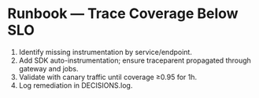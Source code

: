 # Runbook — Trace Coverage Below SLO
1) Identify missing instrumentation by service/endpoint.
2) Add SDK auto-instrumentation; ensure traceparent propagated through gateway and jobs.
3) Validate with canary traffic until coverage ≥0.95 for 1h.
4) Log remediation in DECISIONS.log.